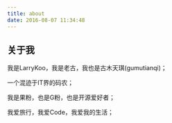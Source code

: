```yaml
---
title: about
date: 2016-08-07 11:34:48
---
```


## 关于我

我是LarryKoo，我是老古，我也是古木天琪(gumutianqi)；

一个混迹于IT界的码农；

我是果粉，也是G粉，也是开源爱好者；

我爱旅行，我爱Code，我爱我的生活；
